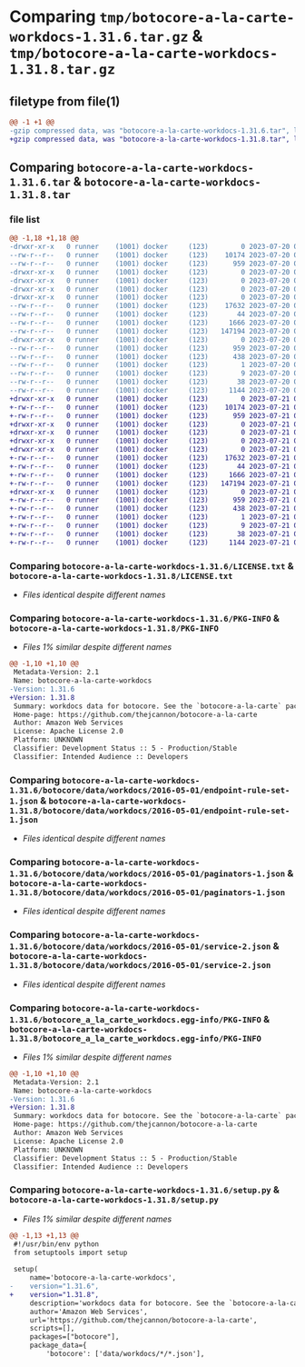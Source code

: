 # Comparing `tmp/botocore-a-la-carte-workdocs-1.31.6.tar.gz` & `tmp/botocore-a-la-carte-workdocs-1.31.8.tar.gz`

## filetype from file(1)

```diff
@@ -1 +1 @@
-gzip compressed data, was "botocore-a-la-carte-workdocs-1.31.6.tar", last modified: Thu Jul 20 01:20:48 2023, max compression
+gzip compressed data, was "botocore-a-la-carte-workdocs-1.31.8.tar", last modified: Fri Jul 21 01:21:58 2023, max compression
```

## Comparing `botocore-a-la-carte-workdocs-1.31.6.tar` & `botocore-a-la-carte-workdocs-1.31.8.tar`

### file list

```diff
@@ -1,18 +1,18 @@
-drwxr-xr-x   0 runner    (1001) docker     (123)        0 2023-07-20 01:20:48.138939 botocore-a-la-carte-workdocs-1.31.6/
--rw-r--r--   0 runner    (1001) docker     (123)    10174 2023-07-20 01:20:47.000000 botocore-a-la-carte-workdocs-1.31.6/LICENSE.txt
--rw-r--r--   0 runner    (1001) docker     (123)      959 2023-07-20 01:20:48.138939 botocore-a-la-carte-workdocs-1.31.6/PKG-INFO
-drwxr-xr-x   0 runner    (1001) docker     (123)        0 2023-07-20 01:20:48.134939 botocore-a-la-carte-workdocs-1.31.6/botocore/
-drwxr-xr-x   0 runner    (1001) docker     (123)        0 2023-07-20 01:20:48.134939 botocore-a-la-carte-workdocs-1.31.6/botocore/data/
-drwxr-xr-x   0 runner    (1001) docker     (123)        0 2023-07-20 01:20:48.134939 botocore-a-la-carte-workdocs-1.31.6/botocore/data/workdocs/
-drwxr-xr-x   0 runner    (1001) docker     (123)        0 2023-07-20 01:20:48.138939 botocore-a-la-carte-workdocs-1.31.6/botocore/data/workdocs/2016-05-01/
--rw-r--r--   0 runner    (1001) docker     (123)    17632 2023-07-20 01:19:55.000000 botocore-a-la-carte-workdocs-1.31.6/botocore/data/workdocs/2016-05-01/endpoint-rule-set-1.json
--rw-r--r--   0 runner    (1001) docker     (123)       44 2023-07-20 01:19:55.000000 botocore-a-la-carte-workdocs-1.31.6/botocore/data/workdocs/2016-05-01/examples-1.json
--rw-r--r--   0 runner    (1001) docker     (123)     1666 2023-07-20 01:19:55.000000 botocore-a-la-carte-workdocs-1.31.6/botocore/data/workdocs/2016-05-01/paginators-1.json
--rw-r--r--   0 runner    (1001) docker     (123)   147194 2023-07-20 01:19:55.000000 botocore-a-la-carte-workdocs-1.31.6/botocore/data/workdocs/2016-05-01/service-2.json
-drwxr-xr-x   0 runner    (1001) docker     (123)        0 2023-07-20 01:20:48.138939 botocore-a-la-carte-workdocs-1.31.6/botocore_a_la_carte_workdocs.egg-info/
--rw-r--r--   0 runner    (1001) docker     (123)      959 2023-07-20 01:20:48.000000 botocore-a-la-carte-workdocs-1.31.6/botocore_a_la_carte_workdocs.egg-info/PKG-INFO
--rw-r--r--   0 runner    (1001) docker     (123)      438 2023-07-20 01:20:48.000000 botocore-a-la-carte-workdocs-1.31.6/botocore_a_la_carte_workdocs.egg-info/SOURCES.txt
--rw-r--r--   0 runner    (1001) docker     (123)        1 2023-07-20 01:20:48.000000 botocore-a-la-carte-workdocs-1.31.6/botocore_a_la_carte_workdocs.egg-info/dependency_links.txt
--rw-r--r--   0 runner    (1001) docker     (123)        9 2023-07-20 01:20:48.000000 botocore-a-la-carte-workdocs-1.31.6/botocore_a_la_carte_workdocs.egg-info/top_level.txt
--rw-r--r--   0 runner    (1001) docker     (123)       38 2023-07-20 01:20:48.138939 botocore-a-la-carte-workdocs-1.31.6/setup.cfg
--rw-r--r--   0 runner    (1001) docker     (123)     1144 2023-07-20 01:20:47.000000 botocore-a-la-carte-workdocs-1.31.6/setup.py
+drwxr-xr-x   0 runner    (1001) docker     (123)        0 2023-07-21 01:21:58.907609 botocore-a-la-carte-workdocs-1.31.8/
+-rw-r--r--   0 runner    (1001) docker     (123)    10174 2023-07-21 01:21:58.000000 botocore-a-la-carte-workdocs-1.31.8/LICENSE.txt
+-rw-r--r--   0 runner    (1001) docker     (123)      959 2023-07-21 01:21:58.907609 botocore-a-la-carte-workdocs-1.31.8/PKG-INFO
+drwxr-xr-x   0 runner    (1001) docker     (123)        0 2023-07-21 01:21:58.907609 botocore-a-la-carte-workdocs-1.31.8/botocore/
+drwxr-xr-x   0 runner    (1001) docker     (123)        0 2023-07-21 01:21:58.907609 botocore-a-la-carte-workdocs-1.31.8/botocore/data/
+drwxr-xr-x   0 runner    (1001) docker     (123)        0 2023-07-21 01:21:58.907609 botocore-a-la-carte-workdocs-1.31.8/botocore/data/workdocs/
+drwxr-xr-x   0 runner    (1001) docker     (123)        0 2023-07-21 01:21:58.907609 botocore-a-la-carte-workdocs-1.31.8/botocore/data/workdocs/2016-05-01/
+-rw-r--r--   0 runner    (1001) docker     (123)    17632 2023-07-21 01:21:06.000000 botocore-a-la-carte-workdocs-1.31.8/botocore/data/workdocs/2016-05-01/endpoint-rule-set-1.json
+-rw-r--r--   0 runner    (1001) docker     (123)       44 2023-07-21 01:21:06.000000 botocore-a-la-carte-workdocs-1.31.8/botocore/data/workdocs/2016-05-01/examples-1.json
+-rw-r--r--   0 runner    (1001) docker     (123)     1666 2023-07-21 01:21:06.000000 botocore-a-la-carte-workdocs-1.31.8/botocore/data/workdocs/2016-05-01/paginators-1.json
+-rw-r--r--   0 runner    (1001) docker     (123)   147194 2023-07-21 01:21:06.000000 botocore-a-la-carte-workdocs-1.31.8/botocore/data/workdocs/2016-05-01/service-2.json
+drwxr-xr-x   0 runner    (1001) docker     (123)        0 2023-07-21 01:21:58.907609 botocore-a-la-carte-workdocs-1.31.8/botocore_a_la_carte_workdocs.egg-info/
+-rw-r--r--   0 runner    (1001) docker     (123)      959 2023-07-21 01:21:58.000000 botocore-a-la-carte-workdocs-1.31.8/botocore_a_la_carte_workdocs.egg-info/PKG-INFO
+-rw-r--r--   0 runner    (1001) docker     (123)      438 2023-07-21 01:21:58.000000 botocore-a-la-carte-workdocs-1.31.8/botocore_a_la_carte_workdocs.egg-info/SOURCES.txt
+-rw-r--r--   0 runner    (1001) docker     (123)        1 2023-07-21 01:21:58.000000 botocore-a-la-carte-workdocs-1.31.8/botocore_a_la_carte_workdocs.egg-info/dependency_links.txt
+-rw-r--r--   0 runner    (1001) docker     (123)        9 2023-07-21 01:21:58.000000 botocore-a-la-carte-workdocs-1.31.8/botocore_a_la_carte_workdocs.egg-info/top_level.txt
+-rw-r--r--   0 runner    (1001) docker     (123)       38 2023-07-21 01:21:58.907609 botocore-a-la-carte-workdocs-1.31.8/setup.cfg
+-rw-r--r--   0 runner    (1001) docker     (123)     1144 2023-07-21 01:21:58.000000 botocore-a-la-carte-workdocs-1.31.8/setup.py
```

### Comparing `botocore-a-la-carte-workdocs-1.31.6/LICENSE.txt` & `botocore-a-la-carte-workdocs-1.31.8/LICENSE.txt`

 * *Files identical despite different names*

### Comparing `botocore-a-la-carte-workdocs-1.31.6/PKG-INFO` & `botocore-a-la-carte-workdocs-1.31.8/PKG-INFO`

 * *Files 1% similar despite different names*

```diff
@@ -1,10 +1,10 @@
 Metadata-Version: 2.1
 Name: botocore-a-la-carte-workdocs
-Version: 1.31.6
+Version: 1.31.8
 Summary: workdocs data for botocore. See the `botocore-a-la-carte` package for more info.
 Home-page: https://github.com/thejcannon/botocore-a-la-carte
 Author: Amazon Web Services
 License: Apache License 2.0
 Platform: UNKNOWN
 Classifier: Development Status :: 5 - Production/Stable
 Classifier: Intended Audience :: Developers
```

### Comparing `botocore-a-la-carte-workdocs-1.31.6/botocore/data/workdocs/2016-05-01/endpoint-rule-set-1.json` & `botocore-a-la-carte-workdocs-1.31.8/botocore/data/workdocs/2016-05-01/endpoint-rule-set-1.json`

 * *Files identical despite different names*

### Comparing `botocore-a-la-carte-workdocs-1.31.6/botocore/data/workdocs/2016-05-01/paginators-1.json` & `botocore-a-la-carte-workdocs-1.31.8/botocore/data/workdocs/2016-05-01/paginators-1.json`

 * *Files identical despite different names*

### Comparing `botocore-a-la-carte-workdocs-1.31.6/botocore/data/workdocs/2016-05-01/service-2.json` & `botocore-a-la-carte-workdocs-1.31.8/botocore/data/workdocs/2016-05-01/service-2.json`

 * *Files identical despite different names*

### Comparing `botocore-a-la-carte-workdocs-1.31.6/botocore_a_la_carte_workdocs.egg-info/PKG-INFO` & `botocore-a-la-carte-workdocs-1.31.8/botocore_a_la_carte_workdocs.egg-info/PKG-INFO`

 * *Files 1% similar despite different names*

```diff
@@ -1,10 +1,10 @@
 Metadata-Version: 2.1
 Name: botocore-a-la-carte-workdocs
-Version: 1.31.6
+Version: 1.31.8
 Summary: workdocs data for botocore. See the `botocore-a-la-carte` package for more info.
 Home-page: https://github.com/thejcannon/botocore-a-la-carte
 Author: Amazon Web Services
 License: Apache License 2.0
 Platform: UNKNOWN
 Classifier: Development Status :: 5 - Production/Stable
 Classifier: Intended Audience :: Developers
```

### Comparing `botocore-a-la-carte-workdocs-1.31.6/setup.py` & `botocore-a-la-carte-workdocs-1.31.8/setup.py`

 * *Files 1% similar despite different names*

```diff
@@ -1,13 +1,13 @@
 #!/usr/bin/env python
 from setuptools import setup
 
 setup(
     name='botocore-a-la-carte-workdocs',
-    version="1.31.6",
+    version="1.31.8",
     description='workdocs data for botocore. See the `botocore-a-la-carte` package for more info.',
     author='Amazon Web Services',
     url='https://github.com/thejcannon/botocore-a-la-carte',
     scripts=[],
     packages=["botocore"],
     package_data={
         'botocore': ['data/workdocs/*/*.json'],
```


